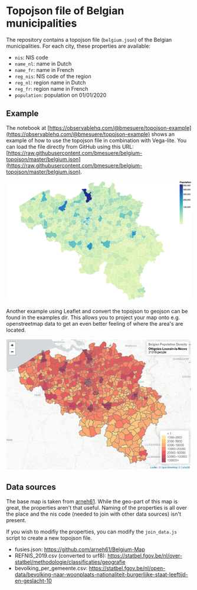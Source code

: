 # Topojson file of Belgian municipalities
The repository contains a topojson file (`belgium.json`) of the Belgian municipalities. For each city, these properties are available:

- `nis`: NIS code
- `name_nl`: name in Dutch
- `name_fr`: name in French
- `reg_nis`: NIS code of the region
- `reg_nl`: region name in Dutch
- `reg_fr`: region name in French
- `population`: population on 01/01/2020

## Example
The notebook at [https://observablehq.com/@bmesuere/topojson-example](https://observablehq.com/@bmesuere/topojson-example) shows an example of how to use the topojson file in combination with Vega-lite. You can load the file directly from GitHub using this URL:[https://raw.githubusercontent.com/bmesuere/belgium-topojson/master/belgium.json](https://raw.githubusercontent.com/bmesuere/belgium-topojson/master/belgium.json).

![example map](example_output.png)

Another example using Leaflet and convert the topojson to geojson can be found in the examples dir. This allows you to project your map onto e.g. openstreetmap data to get an even better feeling of where the area's are located.

![example map](examples/belgian_popdensity.png)

## Data sources
The base map is taken from [arneh61](https://github.com/arneh61/Belgium-Map). While the geo-part of this map is great, the properties aren't that useful. Naming of the properties is all over the place and the nis code (needed to join with other data sources) isn't present.

If you wish to modifiy the properties, you can modify the `join_data.js` script to create a new topojson file.

- fusies.json: https://github.com/arneh61/Belgium-Map
- REFNIS_2019.csv (converted to urf8): https://statbel.fgov.be/nl/over-statbel/methodologie/classificaties/geografie
- bevolking_per_gemeente.csv: https://statbel.fgov.be/nl/open-data/bevolking-naar-woonplaats-nationaliteit-burgerlijke-staat-leeftijd-en-geslacht-10
